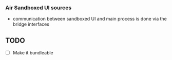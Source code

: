 ### Air Sandboxed UI sources

- communication between sandboxed UI and main process is done via the bridge interfaces

## TODO

- [ ] Make it bundleable